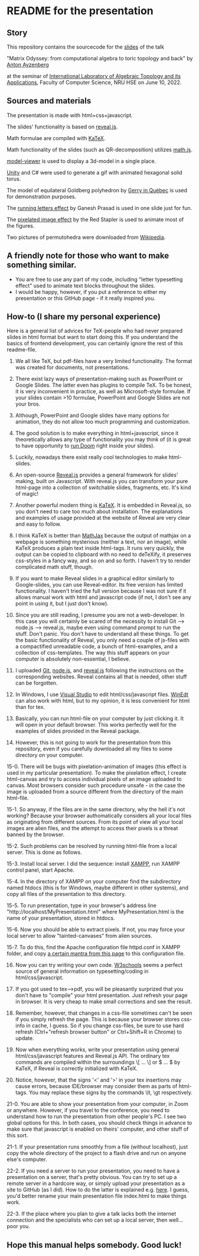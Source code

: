 # README for the presentation

## Story 

This repository contains the sourcecode for the 
[slides](https://antonayzenberg.github.io/toric-diagonalization-slides.github.io) of the talk 

"Matrix Odyssey: from computational algebra to toric topology and back" by [Anton Ayzenberg](https://www.ayzenberg.xyz/)

at the seminar of [International Laboratory of Algebraic Topology and its Applications](https://cs.hse.ru/en/ata-lab/), 
Faculty of Computer Science, NRU HSE on June 10, 2022.

## Sources and materials

The presentation is made with html+css+javascript. 

The slides' functionality is based on [reveal.js](https://revealjs.com/).

Math formulae are compiled with [KaTeX](https://katex.org/).

Math functionality of the slides (such as QR-decomposition) utilizes [math.js](https://mathjs.org/).

[model-viewer](https://modelviewer.dev/) is used to display a 3d-model in a single place.

[Unity](https://unity.com/ru) and C# were used to generate a gif with animated hexagonal solid torus.

The model of equilateral Goldberg polyhedron by [Gerry in Québec](https://sketchfab.com/quebec?utm_medium=embed&utm_campaign=share-popup&utm_content=136d354b0f9f40efa8d0f7af18d8a4de) is
used for demonstration purposes.

The [running letters effect](https://dev.to/gnsp/making-the-matrix-effect-in-javascript-din) by Ganesh Prasad is used in one slide
just for fun.

The [pixelated image effect](https://redstapler.co/how-to-create-pixelated-image-with-javascript/) by the Red Stapler is used
to animate most of the figures.

Two pictures of permutohedra were downloaded from [Wikipedia](https://en.wikipedia.org/wiki/Permutohedron).

## A friendly note for those who want to make something similar.

* You are free to use any part of my code, including "letter typesetting effect" used to animate text blocks throughout the slides. 
* I would be happy, however, if you put a reference to either my presentation or this GitHub page - if it really inspired you.

## How-to (I share my personal experience)

Here is a general list of advices for TeX-people who had never prepared slides in html format but want to start doing this. 
If you understand the basics of frontend development, you can certainly ignore the rest of this readme-file.

1. We all like TeX, but pdf-files have a very limited functionality. The format was created for documents, not presentations.

2. There exist lazy ways of presentation-making such as PowerPoint or Google Slides. The latter even has plugins to compile TeX. 
To be honest, it is very inconvenient in practice, as well as Microsoft-style formulae. If your slides contain >10 formulae, 
PowerPoint and Google Slides are not your bros. 

3. Although, PowerPoint and Google slides have many options for animation, they do not allow too much programming and customization.

4. The good solution is to make everything in html+javascript, since it theoretically allows any type of functionality you may think of 
(it is great to have opportunity to [run Doom](https://js-dos.com/DOOM/) right inside your slides). 

5. Luckily, nowadays there exist really cool technologies to make html-slides.

6. An open-source [Reveal.js](https://revealjs.com/) provides a general framework for slides' making, built on Javascript. 
With reveal.js you can transform your pure html-page into a collection of switchable slides, fragments, etc. It's kind of magic!

7. Another powerful modern thing is [KaTeX](https://katex.org/). It is embedded in Reveal.js, so you don't need to care too much about 
installation. The explanations and examples of usage provided at the website of Reveal are very clear and easy to follow.

8. I think KaTeX is better than [MathJax](https://www.mathjax.org/) because the output of mathjax on a webpage is something mysterious 
(neither a text, nor an image), while KaTeX produces a plain text inside html-tags. It runs very quickly, 
the output can be copied to clipboard with no need to deTeXify, it preserves css-styles in a fancy way, and so on and so forth. 
I haven't try to render complicated math stuff, though. 

9. If you want to make Reveal slides in a graphical editor similarly to Google-slides, you can use Reveal-editor. 
Its free version has limited functionality. I haven't tried the full version because I was not sure if it allows manual
work with html and javascript code (if not, I don't see any point in using it, but I just don't know).

10. Since you are still reading, I presume you are not a web-developer. In this case you will certainly be scared of the necessity to 
install Git --> node.js --> reveal.js, maybe even using command prompt to run the stuff. Don't panic. You don't have to understand all these 
things. To get the basic functionality of Reveal, you only need a couple of js-files with a compactified unreadable code, a bunch of
html-examples, and a collection of css-templates. The way this stuff appears on your computer is absolutely non-essential, I believe. 

11. I uploaded [Git](https://git-scm.com/), [node.js](https://nodejs.org/en/), 
and [reveal.js](https://revealjs.com/) following the instructions on the corresponding websites. 
Reveal contains all that is needed, other stuff can be forgotten.

12. In Windows, I use [Visual Studio](https://visualstudio.microsoft.com/ru/) 
to edit html/css/javascript files. [WinEdt](https://www.winedt.com/) can also work with html, 
but to my opinion, it is less convenient for html than for tex.

13. Basically, you can run html-file on your computer by just clicking it. It will open in your default browser. 
This works perfectly well for the examples of slides provided in the Reveal package.

14. However, this is not going to work for the presentation from this repository, even if you carefully downloaded all my files
to some directory on your computer.

15-0. There will be bugs with pixelation-animation of images (this effect is used in my particular presentation). 
To make the pixelation effect, I create html-canvas and try to access individual pixels of 
an image uploaded to canvas. Most browsers consider such procedure unsafe - in the case
the image is uploaded from a source different from the directory of the main html-file. 

15-1. So anyway, if the files are in the same directory, why the hell it's not working? 
Because your browser authomatically considers all your local files as originating from different
sources. From its point of view all your local images are alien files, and the attempt to access their pixels is a threat banned by the
browser.

15-2. Such problems can be resolved by running html-file from a local server. This is done as follows.

15-3. Install local server. I did the sequence: install [XAMPP](https://www.apachefriends.org/ru/index.html),
run XAMPP control panel, start Apache.

15-4. In the directory of XAMPP on your computer find the subdirectory named htdocs (this is for Windows, maybe different in other systems),
and copy all files of the presentation to this directory.

15-5. To run presentation, type in your browser's address line "http://localhost/MyPresentation.html" where MyPresentation.html is the name 
of your presentation, stored in htdocs.

15-6. Now you should be able to extract pixels. If not, you may force your local server to allow "tainted-canvases" from
alien sources. 

15-7. To do this, find the Apache configuration file httpd.conf in XAMPP folder, and copy 
[a certain mantra from this page](https://developer.mozilla.org/en-US/docs/Web/HTML/CORS_enabled_image) to this configuration file.

16. Now you can try writing your own code. [W3schools](https://www.w3schools.com/) seems a perfect source of general information
on typesetting/coding in html/css/javascript.

17. If you got used to tex-->pdf, you will be pleasantly surprized that you don't have to "compile" your html presentation. 
Just refresh your page in browser. It is very cheap to make small corrections and see the result.

18. Remember, however, that changes in a css-file sometimes can't be seen if you simply refresh the page. 
This is because your browser stores css-info in cache, I guess. So if you change css-files, be sure to use hard refresh 
(Ctrl+"refresh browser button" or Ctrl+Shift+R in Chrome) to update.

19. Now when everything works, write your presentation using general html/css/javascript features and Reveal.js API. The ordinary 
tex commands are compiled within the surroundings \\\[ ... \\\] or \$ ... \$ by KaTeX, if Reveal is correctly initialized with KaTeX.

20. Notice, however, that the signs '<' and '>' in your tex insertions may cause errors, because IDE/browser may consider them as 
parts of html-tags. You may replace these signs by the commands \lt, \gt respectively. 

21-0. You are able to show your presentation from your computer, in Zoom or anywhere. However, if you travel to the conference,
you need to understand how to run the presentation from other people's PC. I see two global options for this. In both cases,
you should check things in advance to make sure that javascript is enabled on theirs' computer, and other stuff of this sort.

21-1. If your presentation runs smoothly from a file (without localhost), just copy the whole directory of the project to a 
flash drive and run on anyone else's computer. 

22-2. If you need a server to run your presentation, you need to have a presentation on a server, that's pretty obvious. 
You can try to set up a remote server in a hardcore way, or simply upload your presentation as a site to GitHub (as I did). How to do the 
latter is explained e.g. [here](https://medium.com/@svinkle/publish-and-share-your-own-website-for-free-with-github-2eff049a1cb5). 
I guess, you'd better rename your main presentation file index.html to make things work.

22-3. If the place where you plan to give a talk lacks both the internet connection and the specialists who can
set up a local server, then well... poor you.

## Hope this manual helps somebody. Good luck!


